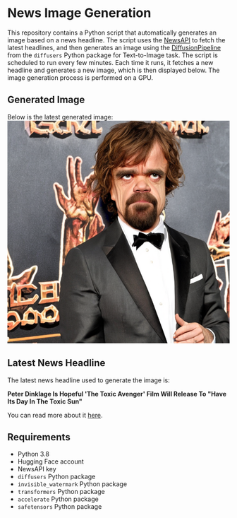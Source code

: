 # News Image Generation
This repository contains a Python script that automatically generates an image based on a news headline. The script uses the [NewsAPI](https://newsapi.org/) to fetch the latest headlines, and then generates an image using the [DiffusionPipeline](https://github.com/huggingface/diffusers) from the `diffusers` Python package for Text-to-Image task.
The script is scheduled to run every few minutes. Each time it runs, it fetches a new headline and generates a new image, which is then displayed below. The image generation process is performed on a GPU.

## Generated Image
Below is the latest generated image:
![Generated Image](image.png)

## Latest News Headline
The latest news headline used to generate the image is:

**Peter Dinklage Is Hopeful 'The Toxic Avenger' Film Will Release To "Have Its Day In The Toxic Sun"**

You can read more about it [here](https://news.google.com/rss/articles/CBMijwFBVV95cUxPUGhORUxmMTJrb2FFMDBFRk9mNUtCaE10R0V6M3ZYRWJLNHZSNDBoejhvZVVYaS1IWjVmMnZOSFZqOWFEaGVjTFo2OEZtMk1hbHpWSXREeHZ4MXdsYVNvSk9zR3JDR0lNOEE1Z2ZXWTJnbk1EcHA0bXFDT1MwTVFrU2VDeGtxaExaVFpiYklRSQ?oc=5).

## Requirements
- Python 3.8
- Hugging Face account
- NewsAPI key
- `diffusers` Python package
- `invisible_watermark` Python package
- `transformers` Python package
- `accelerate` Python package
- `safetensors` Python package
